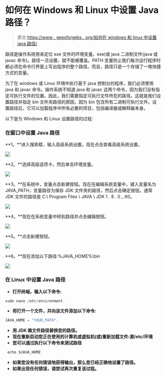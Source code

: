 # 如何在 Windows 和 Linux 中设置 Java 路径？

> 原文:[https://www . geesforgeks . org/如何在 windows 和 linux 中设置 java 路径/](https://www.geeksforgeeks.org/how-to-set-java-path-in-windows-and-linux/)

路径是操作系统用来定位 exe 文件的环境变量。exe)或 java 二进制文件(java 或 javac 命令)。路径一旦设置，就不能被覆盖。PATH 变量防止我们每次运行程序时都必须在命令行界面上写出程序的整个路径。而且，路径只是一个存储了一堆快捷方式的变量。

为了在 windows 或 Linux 环境中执行基于 java 控制台的程序，我们必须使用 java 和 javac 命令。操作系统不知道 java 和 javac 这两个命令，因为我们没有指定可执行文件的位置。因此，我们需要指定可执行文件所在的路径。这就是我们设置路径并指定 bin 文件夹路径的原因，因为 bin 包含所有二进制可执行文件。设置路径后，它可以加载程序中所有必要的项目，包括编译器或解释器本身。

以下是为 Windows 和 Linux 设置路径的过程:

### 在窗口中设置 Java 路径

**1。**进入搜索框，输入高级系统设置。现在点击查看高级系统设置。

![](img/95cc45aaef08d074da463a7f95e0f666.png)

**2。**选择高级选项卡，然后单击环境变量。

![](img/4f7bac8257c495cdd2ec0ff44fa0e8f6.png)

**3。**在系统中，变量点击新建按钮。现在在编辑系统变量中，键入变量名为 JAVA_PATH，变量路径为保存 JDK 文件夹的路径，然后点击确定按钮。通常 JDK 文件的路径是 C:\ Program Files \ JAVA \ JDK 1 . 8 . 0 _ 60。

![](img/74a82deba7773751c033fc84cc7ae997.png)

**4。**现在在系统变量中转到路径并点击编辑按钮。

![](img/1e7a6f1922159691fcf7512a1628e86e.png)

**5。**点击新建按钮。

![](img/9ee5a39970111fa3a3fded124cb0725f.png)

**6。**现在添加以下路径:%JAVA_HOME%\bin

![](img/8375d9fb967664c5d84b700efcbc6baa.png)

### **在 Linux** 中设置 Java 路径

*   **打开终端，输入以下命令:**

```java
sudo nano /etc/environment.
```

*   **将打开一个文件，并向该文件添加以下命令:**

```java
JAVA_HOME = "YOUR_PATH". 
```

*   **用 JDK 箱文件路径替换您的路径。**
*   **现在重新启动您正在使用的计算机或虚拟机(或)重新加载文件:源/etc/环境**
*   **您可以通过执行以下命令来测试路径**

```java
 echo $JAVA_HOME
```

*   **如果您没有任何错误地获得输出，那么您已经正确地设置了路径。**
*   **如果出现任何错误，请尝试再次重复该过程。**